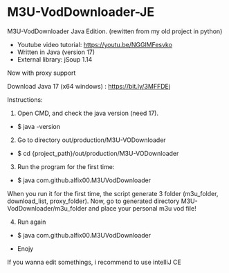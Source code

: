 # M3U-VodDownloader-JE

M3U-VodDownloader Java Edition. (rewitten from my old project in python)
- Youtube video tutorial: https://youtu.be/NGGlMFesvko
- Written in Java (version 17)
- External library: jSoup 1.14

Now with proxy support

Download Java 17 (x64 windows) : https://bit.ly/3MFFDEj

Instructions:

1) Open CMD, and check the java version (need 17). 
- $ java -version
2) Go to directory out/production/M3U-VODownloader
- $ cd {project_path}/out/production/M3U-VODownloader
3) Run the program for the first time:
- $ java com.github.alfix00.M3UVodDownloader

When you run it for the first time, the script generate 3 folder (m3u_folder, download_list, proxy_folder).
Now, go to generated directory M3U-VodDownloader/m3u_folder and place your personal m3u vod file! 

4) Run again 
- $ java com.github.alfix00.M3UVodDownloader

- Enojy




If you wanna edit somethings, i recommend to use intelliJ CE
